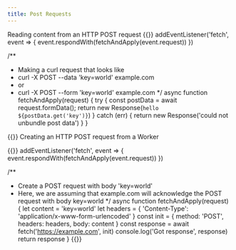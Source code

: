 ```yaml
---
title: Post Requests
---
```

Reading content from an HTTP POST request
{{<highlight javascript>}}
addEventListener('fetch', event => {
  event.respondWith(fetchAndApply(event.request))
})

/**
 * Making a curl request that looks like
 * curl -X POST --data 'key=world' example.com
 * or
 * curl -X POST --form 'key=world' example.com
 */
async function fetchAndApply(request) {
  try {
    const postData = await request.formData();
    return new Response(`hello ${postData.get('key')}`)
  } catch (err) {
    return new Response('could not unbundle post data')
  }
}

{{</highlight>}}
Creating an HTTP POST request from a Worker

{{<highlight javascript>}}
addEventListener('fetch', event => {
  event.respondWith(fetchAndApply(event.request))
})

/**
 * Create a POST request with body 'key=world'
 * Here, we are assuming that example.com will acknowledge the POST request with body key=world
 */
async function fetchAndApply(request) {
  let content = 'key=world'
  let headers = {
    'Content-Type': 'application/x-www-form-urlencoded'
  }
  const init = {
    method: 'POST',
    headers: headers,
    body: content
  }
  const response = await fetch('https://example.com', init)
  console.log('Got response', response)
  return response
}
{{</highlight>}}
